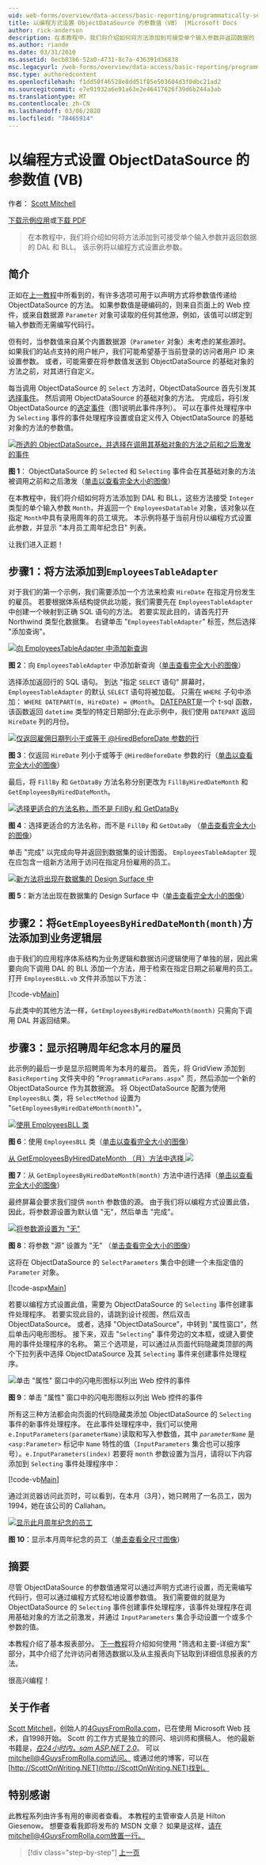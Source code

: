 ```yaml
---
uid: web-forms/overview/data-access/basic-reporting/programmatically-setting-the-objectdatasource-s-parameter-values-vb
title: 以编程方式设置 ObjectDataSource 的参数值（VB） |Microsoft Docs
author: rick-anderson
description: 在本教程中，我们将介绍如何将方法添加到可接受单个输入参数并返回数据的 DAL 和 BLL。 此示例将设置此参数 。
ms.author: riande
ms.date: 03/31/2010
ms.assetid: 0ecb03b6-52a0-4731-8c7a-436391d36838
msc.legacyurl: /web-forms/overview/data-access/basic-reporting/programmatically-setting-the-objectdatasource-s-parameter-values-vb
msc.type: authoredcontent
ms.openlocfilehash: f1dd50f46528e8dd51f85e503604d3f0dbc21ad2
ms.sourcegitcommit: e7e91932a6e91a63e2e46417626f39d6b244a3ab
ms.translationtype: MT
ms.contentlocale: zh-CN
ms.lasthandoff: 03/06/2020
ms.locfileid: "78465914"
---
```

# <a name="programmatically-setting-the-objectdatasources-parameter-values-vb"></a>以编程方式设置 ObjectDataSource 的参数值 (VB)

作者： [Scott Mitchell](https://twitter.com/ScottOnWriting)

[下载示例应用](https://download.microsoft.com/download/5/d/7/5d7571fc-d0b7-4798-ad4a-c976c02363ce/ASPNET_Data_Tutorial_6_VB.exe)或[下载 PDF](programmatically-setting-the-objectdatasource-s-parameter-values-vb/_static/datatutorial06vb1.pdf)

> 在本教程中，我们将介绍如何将方法添加到可接受单个输入参数并返回数据的 DAL 和 BLL。 该示例将以编程方式设置此参数。

## <a name="introduction"></a>简介

正如在[上一教程](declarative-parameters-vb.md)中所看到的，有许多选项可用于以声明方式将参数值传递给 ObjectDataSource 的方法。 如果参数值是硬编码的，则来自页面上的 Web 控件，或来自数据源 `Parameter` 对象可读取的任何其他源，例如，该值可以绑定到输入参数而无需编写代码行。

但有时，当参数值来自某个内置数据源（`Parameter` 对象）未考虑的某些源时。 如果我们的站点支持的用户帐户，我们可能希望基于当前登录的访问者用户 ID 来设置参数。 或者，可能需要在将参数值发送到 ObjectDataSource 的基础对象的方法之前，对其进行自定义。

每当调用 ObjectDataSource 的 `Select` 方法时，ObjectDataSource 首先引发其[选择事件](https://msdn.microsoft.com/library/system.web.ui.webcontrols.objectdatasource.selecting%28VS.80%29.aspx)。 然后调用 ObjectDataSource 的基础对象的方法。 完成后，将引发 ObjectDataSource 的[选定事件](https://msdn.microsoft.com/library/system.web.ui.webcontrols.objectdatasource.selected%28VS.80%29.aspx)（图1说明此事件序列）。 可以在事件处理程序中为 `Selecting` 事件的事件处理程序设置或自定义传入 ObjectDataSource 的基础对象的方法的参数值。

[![所选的 ObjectDataSource，并选择在调用其基础对象的方法之前和之后激发的事件](programmatically-setting-the-objectdatasource-s-parameter-values-vb/_static/image2.png)](programmatically-setting-the-objectdatasource-s-parameter-values-vb/_static/image1.png)

**图 1**： ObjectDataSource 的 `Selected` 和 `Selecting` 事件会在其基础对象的方法被调用之前和之后激发（[单击以查看完全大小的图像](programmatically-setting-the-objectdatasource-s-parameter-values-vb/_static/image3.png)）

在本教程中，我们将介绍如何将方法添加到 DAL 和 BLL，这些方法接受 `Integer` 类型的单个输入参数 `Month`，并返回一个 `EmployeesDataTable` 对象，该对象以在指定 `Month`中具有录用周年的员工填充。 本示例将基于当前月份以编程方式设置此参数，并显示 "本月员工周年纪念日" 列表。

让我们进入正题！

## <a name="step-1-adding-a-method-toemployeestableadapter"></a>步骤1：将方法添加到`EmployeesTableAdapter`

对于我们的第一个示例，我们需要添加一个方法来检索 `HireDate` 在指定月份发生的雇员。 若要根据体系结构提供此功能，我们需要先在 `EmployeesTableAdapter` 中创建一个映射到正确 SQL 语句的方法。 若要实现此目的，请首先打开 Northwind 类型化数据集。 右键单击 "`EmployeesTableAdapter`" 标签，然后选择 "添加查询"。

[![向 EmployeesTableAdapter 中添加新查询](programmatically-setting-the-objectdatasource-s-parameter-values-vb/_static/image5.png)](programmatically-setting-the-objectdatasource-s-parameter-values-vb/_static/image4.png)

**图 2**：向 `EmployeesTableAdapter` 中添加新查询（[单击查看完全大小的图像](programmatically-setting-the-objectdatasource-s-parameter-values-vb/_static/image6.png)）

选择添加返回行的 SQL 语句。 到达 "指定 `SELECT` 语句" 屏幕时，`EmployeesTableAdapter` 的默认 `SELECT` 语句将被加载。 只需在 `WHERE` 子句中添加： `WHERE DATEPART(m, HireDate) = @Month`。 [DATEPART](https://msdn.microsoft.com/library/ms174420.aspx)是一个 t-sql 函数，该函数返回 `datetime` 类型的特定日期部分;在此示例中，我们使用 `DATEPART` 返回 `HireDate` 列的月份。

[![仅返回雇佣日期列小于或等于 @HiredBeforeDate 参数的行](programmatically-setting-the-objectdatasource-s-parameter-values-vb/_static/image8.png)](programmatically-setting-the-objectdatasource-s-parameter-values-vb/_static/image7.png)

**图 3**：仅返回 `HireDate` 列小于或等于 `@HiredBeforeDate` 参数的行（[单击以查看完全大小的图像](programmatically-setting-the-objectdatasource-s-parameter-values-vb/_static/image9.png)）

最后，将 `FillBy` 和 `GetDataBy` 方法名称分别更改为 `FillByHiredDateMonth` 和 `GetEmployeesByHiredDateMonth`。

[![选择更适合的方法名称，而不是 FillBy 和 GetDataBy](programmatically-setting-the-objectdatasource-s-parameter-values-vb/_static/image11.png)](programmatically-setting-the-objectdatasource-s-parameter-values-vb/_static/image10.png)

**图 4**：选择更适合的方法名称，而不是 `FillBy` 和 `GetDataBy` （[单击查看完全大小的图像](programmatically-setting-the-objectdatasource-s-parameter-values-vb/_static/image12.png)）

单击 "完成" 以完成向导并返回到数据集的设计图面。 `EmployeesTableAdapter` 现在应包含一组新方法用于访问在指定月份雇用的员工。

[![新方法将出现在数据集的 Design Surface 中](programmatically-setting-the-objectdatasource-s-parameter-values-vb/_static/image14.png)](programmatically-setting-the-objectdatasource-s-parameter-values-vb/_static/image13.png)

**图 5**：新方法出现在数据集的 Design Surface 中（[单击查看完全大小的图像](programmatically-setting-the-objectdatasource-s-parameter-values-vb/_static/image15.png)）

## <a name="step-2-adding-thegetemployeesbyhireddatemonthmonthmethod-to-the-business-logic-layer"></a>步骤2：将`GetEmployeesByHiredDateMonth(month)`方法添加到业务逻辑层

由于我们的应用程序体系结构为业务逻辑和数据访问逻辑使用了单独的层，因此需要向向下调用 DAL 的 BLL 添加一个方法，用于检索在指定日期之前雇用的员工。 打开 `EmployeesBLL.vb` 文件并添加以下方法：

[!code-vb[Main](programmatically-setting-the-objectdatasource-s-parameter-values-vb/samples/sample1.vb)]

与此类中的其他方法一样，`GetEmployeesByHiredDateMonth(month)` 只需向下调用 DAL 并返回结果。

## <a name="step-3-displaying-employees-whose-hiring-anniversary-is-this-month"></a>步骤3：显示招聘周年纪念本月的雇员

此示例的最后一步是显示招聘周年为本月的雇员。 首先，将 GridView 添加到 `BasicReporting` 文件夹中的 "`ProgrammaticParams.aspx`" 页，然后添加一个新的 ObjectDataSource 作为其数据源。 将 ObjectDataSource 配置为使用 `EmployeesBLL` 类，将 `SelectMethod` 设置为 "`GetEmployeesByHiredDateMonth(month)`"。

[![使用 EmployeesBLL 类](programmatically-setting-the-objectdatasource-s-parameter-values-vb/_static/image17.png)](programmatically-setting-the-objectdatasource-s-parameter-values-vb/_static/image16.png)

**图 6**：使用 `EmployeesBLL` 类（[单击以查看完全大小的图像](programmatically-setting-the-objectdatasource-s-parameter-values-vb/_static/image18.png)）

[从 GetEmployeesByHiredDateMonth （月）方法中选择 ![](programmatically-setting-the-objectdatasource-s-parameter-values-vb/_static/image20.png)](programmatically-setting-the-objectdatasource-s-parameter-values-vb/_static/image19.png)

**图 7**：从 `GetEmployeesByHiredDateMonth(month)` 方法中进行选择（[单击以查看完全大小的图像](programmatically-setting-the-objectdatasource-s-parameter-values-vb/_static/image21.png)）

最终屏幕会要求我们提供 `month` 参数值的源。 由于我们将以编程方式设置此值，因此，将参数源设置为默认值 "无"，然后单击 "完成"。

[![将参数源设置为 "无"](programmatically-setting-the-objectdatasource-s-parameter-values-vb/_static/image23.png)](programmatically-setting-the-objectdatasource-s-parameter-values-vb/_static/image22.png)

**图 8**：将参数 "源" 设置为 "无" （[单击查看完全大小的图像](programmatically-setting-the-objectdatasource-s-parameter-values-vb/_static/image24.png)）

这将在 ObjectDataSource 的 `SelectParameters` 集合中创建一个未指定值的 `Parameter` 对象。

[!code-aspx[Main](programmatically-setting-the-objectdatasource-s-parameter-values-vb/samples/sample2.aspx)]

若要以编程方式设置此值，需要为 ObjectDataSource 的 `Selecting` 事件创建事件处理程序。 若要实现此目的，请跳到设计视图，然后双击 ObjectDataSource。 或者，选择 "ObjectDataSource"，中转到 "属性窗口"，然后单击闪电形图标。 接下来，双击 "`Selecting`" 事件旁边的文本框，或键入要使用的事件处理程序的名称。 第三个选项是，可以通过从页面代码隐藏类顶部的两个下拉列表中选择 ObjectDataSource 及其 `Selecting` 事件来创建事件处理程序。

![单击 "属性" 窗口中的闪电形图标以列出 Web 控件的事件](programmatically-setting-the-objectdatasource-s-parameter-values-vb/_static/image25.png)

**图 9**：单击 "属性" 窗口中的闪电形图标以列出 Web 控件的事件

所有这三种方法都会向页面的代码隐藏类添加 ObjectDataSource 的 `Selecting` 事件的新事件处理程序。 在此事件处理程序中，我们可以使用 `e.InputParameters(parameterName)`读取和写入参数值，其中 *`parameterName`* 是 `<asp:Parameter>` 标记中 `Name` 特性的值（`InputParameters` 集合也可以按序号）。`e.InputParameters(index)` 若要将 `month` 参数设置为当月，请将以下内容添加到 `Selecting` 事件处理程序中：

[!code-vb[Main](programmatically-setting-the-objectdatasource-s-parameter-values-vb/samples/sample3.vb)]

通过浏览器访问此页时，可以看到，在本月（3月），她只聘用了一名员工，因为1994，她在该公司的 Callahan。

[![显示此月周年纪念的员工](programmatically-setting-the-objectdatasource-s-parameter-values-vb/_static/image27.png)](programmatically-setting-the-objectdatasource-s-parameter-values-vb/_static/image26.png)

**图 10**：显示本月周年纪念的员工（[单击查看全尺寸图像](programmatically-setting-the-objectdatasource-s-parameter-values-vb/_static/image28.png)）

## <a name="summary"></a>摘要

尽管 ObjectDataSource 的参数值通常可以通过声明方式进行设置，而无需编写代码行，但可以通过编程方式轻松地设置参数值。 我们需要做的就是为 ObjectDataSource 的 `Selecting` 事件创建事件处理程序，该事件处理程序在调用基础对象的方法之前激发，并通过 `InputParameters` 集合手动设置一个或多个参数的值。

本教程介绍了基本报表部分。 [下一教程](../masterdetail/master-detail-filtering-with-a-dropdownlist-vb.md)将介绍如何使用 "筛选和主要-详细方案" 部分，其中介绍了允许访问者筛选数据以及从主报表向下钻取到详细信息报表的方法。

很高兴编程！

## <a name="about-the-author"></a>关于作者

[Scott Mitchell](http://www.4guysfromrolla.com/ScottMitchell.shtml)，创始人的[4GuysFromRolla.com](http://www.4guysfromrolla.com)，已在使用 Microsoft Web 技术，自1998开始。 Scott 的工作方式是独立的顾问、培训师和撰稿人。 他的最新书籍是，[*在24小时内，sam ASP.NET 2.0*](https://www.amazon.com/exec/obidos/ASIN/0672327384/4guysfromrollaco)。 可以[mitchell@4GuysFromRolla.com访问。](mailto:mitchell@4GuysFromRolla.com) 或通过他的博客，可以在[http://ScottOnWriting.NET](http://ScottOnWriting.NET)找到。

## <a name="special-thanks-to"></a>特别感谢

此教程系列由许多有用的审阅者查看。 本教程的主管审查人员是 Hilton Giesenow。 想要查看我即将发布的 MSDN 文章？ 如果是这样，请在mitchell@4GuysFromRolla.com放置一行[。](mailto:mitchell@4GuysFromRolla.com)

> [!div class="step-by-step"]
> [上一页](declarative-parameters-vb.md)
